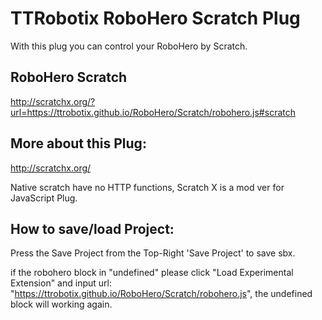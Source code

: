 TTRobotix RoboHero Scratch Plug
===============================

With this plug you can control your RoboHero by Scratch.


RoboHero Scratch
----------------------------
http://scratchx.org/?url=https://ttrobotix.github.io/RoboHero/Scratch/robohero.js#scratch



More about this Plug:
---------------------
http://scratchx.org/

Native scratch have no HTTP functions, Scratch X is a mod ver for JavaScript Plug.

How to save/load Project:
-------------------------
Press the Save Project from the Top-Right 'Save Project' to save sbx.

if the robohero block in "undefined" please click "Load Experimental Extension" and input url: "https://ttrobotix.github.io/RoboHero/Scratch/robohero.js", the undefined block will working again.
